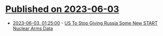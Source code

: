 # [Published on 2023-06-03](index.md)

* [2023-06-03, 01:25:00](https://tech.slashdot.org/story/23/06/02/2054222/us-to-stop-giving-russia-some-new-start-nuclear-arms-data?utm_source=rss1.0mainlinkanon&utm_medium=feed) - [US To Stop Giving Russia Some New START Nuclear Arms Data](https://tech.slashdot.org/story/23/06/02/2054222/us-to-stop-giving-russia-some-new-start-nuclear-arms-data?utm_source=rss1.0mainlinkanon&utm_medium=feed)
